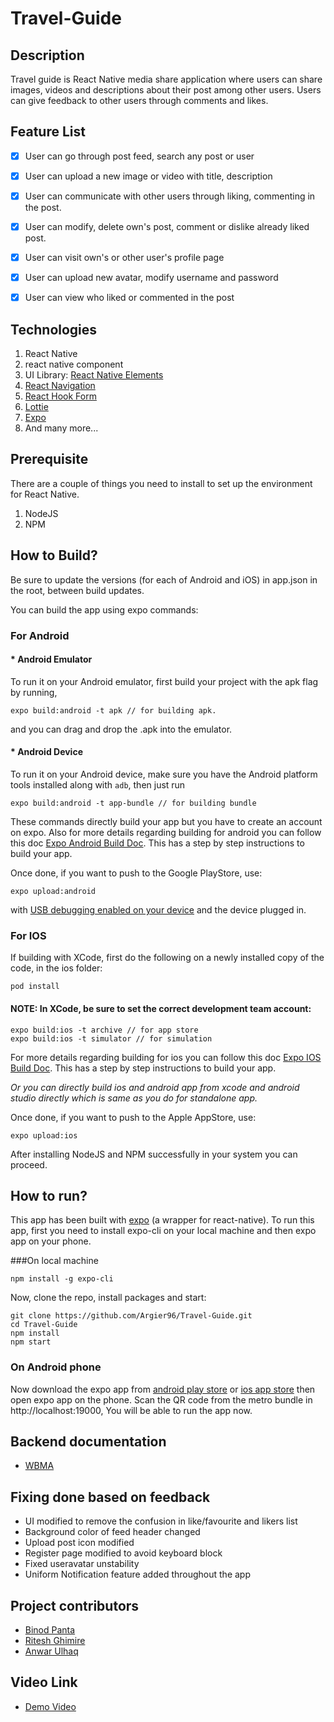 
# Travel-Guide

## Description
Travel guide is React Native media share application where users can share images, videos and descriptions about their post among other users. Users can give feedback to other users through comments and likes.

## Feature List
* [X] User can go through post feed, search any post or user
* [X] User can upload a new image or video with title, description
* [X] User can communicate with other users through liking, commenting in the post.
* [X]  User can modify, delete own's post, comment or dislike already liked post.
* [X] User can visit own's or other user's profile page
* [X] User can upload new avatar, modify username and password
* [X] User can view who liked or commented in the post


## Technologies

1. React Native
2. react native component
3. UI Library: [React Native Elements](https://reactnativeelements.com/docs)
4. [React Navigation](https://reactnavigation.org/)
5. [React Hook Form](https://react-hook-form.com/get-started)
6. [Lottie](https://lottiereact.com/)
7. [Expo](https://docs.expo.dev/)
8. And many more...

## Prerequisite

There are a couple of things you need to install to set up the environment for React Native.

1. NodeJS
2. NPM


## How to Build?

Be sure to update the versions (for each of Android and iOS) in app.json in the root, between build updates.

You can build the app using expo commands:

### For Android

#### * Android Emulator

To run it on your Android emulator, first build your project with the apk flag by running,
```
expo build:android -t apk // for building apk.
```
and you can drag and drop the .apk into the emulator.

#### * Android Device

To run it on your Android device, make sure you have the Android platform tools installed along with ``adb``, then just run
```
expo build:android -t app-bundle // for building bundle
```

These commands directly build your app but you have to create an account on expo. Also for more details regarding building for android you can follow this doc [Expo Android Build Doc](https://docs.expo.io/distribution/building-standalone-apps/#if-you-choose-to-build-for-android). This has a step by step instructions to build your app.

Once done, if you want to push to the Google PlayStore, use:

```
expo upload:android
```
with [USB debugging enabled on your device](https://developer.android.com/studio/run/device.html#device-developer-options) and the device plugged in.

### For IOS

If building with XCode, first do the following on a newly installed copy of the code, in the ios folder:

```
pod install
```

#### NOTE: In XCode, be sure to set the correct development team account:


```
expo build:ios -t archive // for app store
expo build:ios -t simulator // for simulation
```

For more details regarding building for ios you can follow this doc [Expo IOS Build Doc](https://docs.expo.io/distribution/building-standalone-apps/#if-you-choose-to-build-for-ios). This has a step by step instructions to build your app.

_Or you can directly build ios and android app from xcode and android studio directly which is same as you do for standalone app._

Once done, if you want to push to the Apple AppStore, use:

```
expo upload:ios
```

After installing NodeJS and NPM successfully in your system you can proceed.

## How to run?

This app has been built with [expo](https://expo.io/learn) (a wrapper for react-native). To run this app, first you need to install expo-cli on your local machine and then expo app on your phone.

###On local machine

```
npm install -g expo-cli
```

Now, clone the repo, install packages and start:

```
git clone https://github.com/Argier96/Travel-Guide.git
cd Travel-Guide
npm install
npm start
```

### On Android phone
Now download the expo app from [android play store](https://play.google.com/store/apps/details?id=host.exp.exponent) or [ios app store](https://apps.apple.com/us/app/expo-client/id982107779) then open expo app on the phone. Scan the QR code from the metro bundle in http://localhost:19000, You will be able to run the app now.


## Backend documentation
- [WBMA](https://media.mw.metropolia.fi/wbma/docs)

## Fixing done based on feedback
- UI modified to remove the confusion in like/favourite and likers list
- Background color of feed header changed 
- Upload post icon modified
- Register page modified to avoid keyboard block
- Fixed useravatar unstability
- Uniform Notification feature added throughout the app

## Project contributors
- [Binod Panta](https://github.com/frozenfi)
- [Ritesh Ghimire](https://github.com/Argier96)
- [Anwar Ulhaq](https://github.com/anwar-ulhaq)

## Video Link
- [Demo Video](http://users.metropolia.fi/~binodp/wbma-23/travel-guide/appvideo.mp4) 




